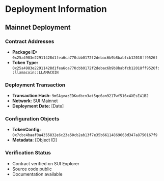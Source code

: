 # Deployment Information

## Mainnet Deployment

### Contract Addresses
- **Package ID:** `0x25a4983e22911428d1fea6ca770cbb0172f2debac6b9b8babfcb12018ff9526f`
- **Token Type:** `0x25a4983e22911428d1fea6ca770cbb0172f2debac6b9b8babfcb12018ff9526f::llamacoin::LLAMACOIN`

### Deployment Transaction
- **Transaction Hash:** `9mSAgvazEDKudbcn3at5qc6an921TwY516x4XEsE41B2`
- **Network:** SUI Mainnet
- **Deployment Date:** [Date]

### Configuration Objects
- **TokenConfig:** `0x7cbc4baaf0a4355832e6c23a50cb2ab13f7e35b66114869663d347a8750167f9`
- **Metadata:** [Object ID]

### Verification Status
- Contract verified on SUI Explorer
- Source code public
- Documentation available
